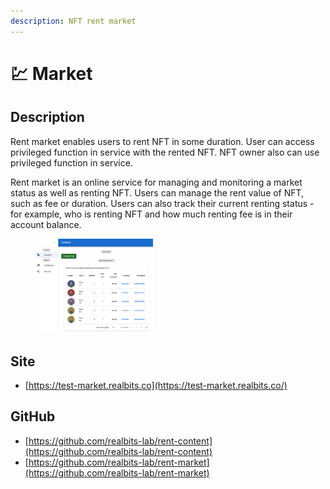 ```yaml
---
description: NFT rent market
---
```


# 💹 Market

## **Description**

Rent market enables users to rent NFT in some duration. User can access privileged function in service with the rented NFT. NFT owner also can use privileged function in service.

Rent market is an online service for managing and monitoring a market status as well as renting NFT. Users can manage the rent value of NFT, such as fee or duration. Users can also track their current renting status - for example, who is renting NFT and how much renting fee is in their account balance.

<figure><img src="../.gitbook/assets/image (1).png" alt="" width="188"><figcaption></figcaption></figure>

## **Site**

* [https://test-market.realbits.co](https://test-market.realbits.co/)

## **GitHub**

* [https://github.com/realbits-lab/rent-content](https://github.com/realbits-lab/rent-content)
* [https://github.com/realbits-lab/rent-market](https://github.com/realbits-lab/rent-market)

